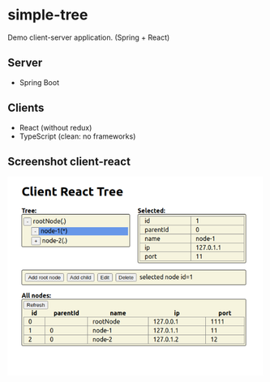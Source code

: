 # simple-tree
Demo client-server application. (Spring + React)

## Server
- Spring Boot

## Clients
- React (without redux)
- TypeScript (clean: no frameworks)

## Screenshot client-react
![react-screenshot](client-react/screen.png)

